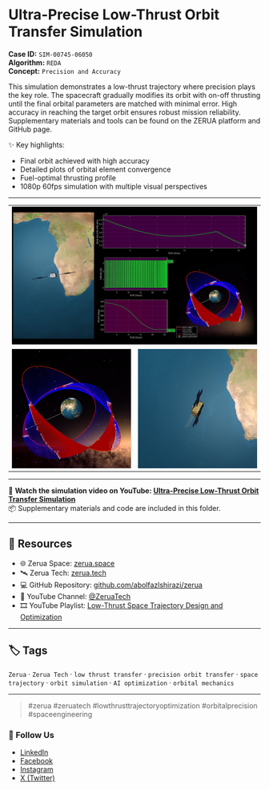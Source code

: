 # Ultra-Precise Low-Thrust Orbit Transfer Simulation

**Case ID:** `SIM-00745-06050`  
**Algorithm:** `REDA`  
**Concept:** `Precision and Accuracy`  

This simulation demonstrates a low-thrust trajectory where precision plays the key role. The spacecraft gradually modifies its orbit with on-off thrusting until the final orbital parameters are matched with minimal error. High accuracy in reaching the target orbit ensures robust mission reliability. Supplementary materials and tools can be found on the ZERUA platform and GitHub page.

✨ Key highlights:
- Final orbit achieved with high accuracy  
- Detailed plots of orbital element convergence  
- Fuel-optimal thrusting profile  
- 1080p 60fps simulation with multiple visual perspectives  

---

<table width="100%" border="0" cellspacing="0" cellpadding="0"><tr><td colspan="2" width="100%"><img src="./prev_sim.jpg" with="100%"></td></tr><tr><td width="50%"><img src="./prev_orb.jpg" with="100%"></td><td width="50%"><img src="./prev_sat.jpg" with="100%"></td></tr></table>

---

🎥 **Watch the simulation video on YouTube: [Ultra-Precise Low-Thrust Orbit Transfer Simulation](https://www.youtube.com/watch?v=4uQUsvNshZ8)**  
📦 Supplementary materials and code are included in this folder.

---

## 🔗 Resources
- 🌐 Zerua Space: [zerua.space](https://www.zerua.space)  
- 🛰 Zerua Tech: [zerua.tech](https://www.zerua.tech)  
- 💻 GitHub Repository: [github.com/abolfazlshirazi/zerua](https://github.com/abolfazlshirazi/zerua)  
- 🎥 YouTube Channel: [@ZeruaTech](https://www.youtube.com/@ZeruaTech)  
- 🎞 YouTube Playlist: [Low-Thrust Space Trajectory Design and Optimization](https://www.youtube.com/playlist?list=PLJMfURpxHVVkWjTQBiavZLb4bVetN_96z)  

---

## 🏷 Tags
`Zerua` · `Zerua Tech` · `low thrust transfer` · `precision orbit transfer` · `space trajectory` · `orbit simulation` · `AI optimization` · `orbital mechanics`

---

> #zerua #zeruatech #lowthrusttrajectoryoptimization #orbitalprecision #spaceengineering

### 📱 Follow Us
- [LinkedIn](https://www.linkedin.com/company/zeruatech)  
- [Facebook](https://www.facebook.com/zeruatech/)  
- [Instagram](https://www.instagram.com/zeruatech)  
- [X (Twitter)](https://www.twitter.com/zeruatech)  

